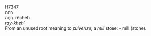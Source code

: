 <body>
  <p>H7347<br>  רחה  <br> רֵחֶה  ‎  rêcheh  <br><i>ray-kheh‘ </i><br>From an unused root meaning to <i>pulverize</i>; a <i>mill</i> stone: - mill (stone).<br></p>
 </body>